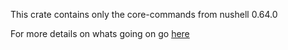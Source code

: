 
This crate contains only the core-commands from nushell 0.64.0

For more details on whats going on go
[here](https://github.com/stormasm/nushell-core)

